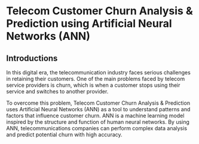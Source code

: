 # Telecom Customer Churn Analysis & Prediction using Artificial Neural Networks (ANN)

## Introductions
In this digital era, the telecommunication industry faces serious challenges in retaining their customers. One of the main problems faced by telecom service providers is churn, which is when a customer stops using their service and switches to another provider.

To overcome this problem, Telecom Customer Churn Analysis & Prediction uses Artificial Neural Networks (ANN) as a tool to understand patterns and factors that influence customer churn. ANN is a machine learning model inspired by the structure and function of human neural networks. By using ANN, telecommunications companies can perform complex data analysis and predict potential churn with high accuracy.

